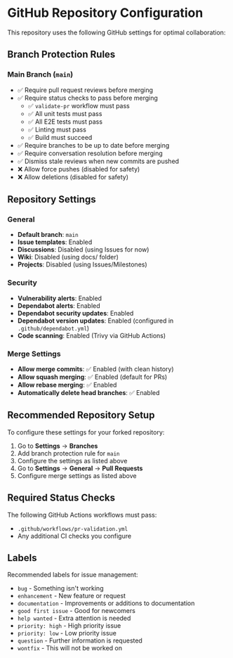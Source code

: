 # GitHub Repository Configuration

This repository uses the following GitHub settings for optimal collaboration:

## Branch Protection Rules

### Main Branch (`main`)
- ✅ Require pull request reviews before merging
- ✅ Require status checks to pass before merging
  - ✅ `validate-pr` workflow must pass
  - ✅ All unit tests must pass
  - ✅ All E2E tests must pass
  - ✅ Linting must pass
  - ✅ Build must succeed
- ✅ Require branches to be up to date before merging
- ✅ Require conversation resolution before merging
- ✅ Dismiss stale reviews when new commits are pushed
- ❌ Allow force pushes (disabled for safety)
- ❌ Allow deletions (disabled for safety)

## Repository Settings

### General
- **Default branch**: `main`
- **Issue templates**: Enabled
- **Discussions**: Disabled (using Issues for now)
- **Wiki**: Disabled (using docs/ folder)
- **Projects**: Disabled (using Issues/Milestones)

### Security
- **Vulnerability alerts**: Enabled
- **Dependabot alerts**: Enabled
- **Dependabot security updates**: Enabled
- **Dependabot version updates**: Enabled (configured in `.github/dependabot.yml`)
- **Code scanning**: Enabled (Trivy via GitHub Actions)

### Merge Settings
- **Allow merge commits**: ✅ Enabled (with clean history)
- **Allow squash merging**: ✅ Enabled (default for PRs)
- **Allow rebase merging**: ✅ Enabled
- **Automatically delete head branches**: ✅ Enabled

## Recommended Repository Setup

To configure these settings for your forked repository:

1. Go to **Settings** → **Branches**
2. Add branch protection rule for `main`
3. Configure the settings as listed above
4. Go to **Settings** → **General** → **Pull Requests**
5. Configure merge settings as listed above

## Required Status Checks

The following GitHub Actions workflows must pass:
- `.github/workflows/pr-validation.yml`
- Any additional CI checks you configure

## Labels

Recommended labels for issue management:
- `bug` - Something isn't working
- `enhancement` - New feature or request  
- `documentation` - Improvements or additions to documentation
- `good first issue` - Good for newcomers
- `help wanted` - Extra attention is needed
- `priority: high` - High priority issue
- `priority: low` - Low priority issue
- `question` - Further information is requested
- `wontfix` - This will not be worked on
